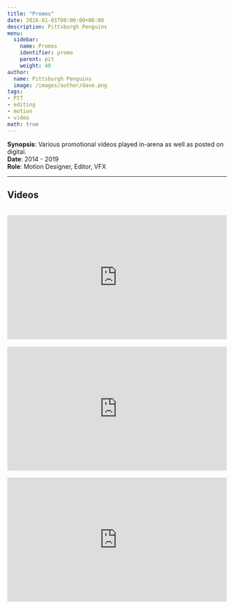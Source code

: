 ```yaml
---
title: "Promos"
date: 2016-01-01T00:00:00+06:00
description: Pittsburgh Penguins
menu:
  sidebar:
    name: Promos
    identifier: promo
    parent: pit
    weight: 40
author:
  name: Pittsburgh Penguins
  image: /images/author/dave.png
tags:
- PIT
- editing
- motion
- video
math: true
---
```


**Synopsis**: Various promotional videos played in-arena as well as posted on digital.
<br>
**Date**: 2014 - 2019
<br>
**Role**: Motion Designer, Editor, VFX

---

## Videos

<br>

<div style="padding:56.25% 0 0 0;position:relative;"><iframe src="https://player.vimeo.com/video/331413724?badge=0&amp;autopause=0&amp;player_id=0&amp;app_id=58479" frameborder="0" allow="autoplay; fullscreen; picture-in-picture; clipboard-write; encrypted-media" style="position:absolute;top:0;left:0;width:100%;height:100%;" title="Pittsburgh Penguins - Stranger Things"></iframe></div><script src="https://player.vimeo.com/api/player.js"></script>

<br>

<div style="padding:56.25% 0 0 0;position:relative;"><iframe src="https://player.vimeo.com/video/331421563?title=0&amp;byline=0&amp;portrait=0&amp;badge=0&amp;autopause=0&amp;player_id=0&amp;app_id=58479" frameborder="0" allow="autoplay; fullscreen; picture-in-picture; clipboard-write; encrypted-media" style="position:absolute;top:0;left:0;width:100%;height:100%;" title="Cambria Stadium Worthy Commercial"></iframe></div><script src="https://player.vimeo.com/api/player.js"></script>

<br>

<div style="padding:56.25% 0 0 0;position:relative;"><iframe src="https://player.vimeo.com/video/224667819?title=0&amp;byline=0&amp;portrait=0&amp;badge=0&amp;autopause=0&amp;player_id=0&amp;app_id=58479" frameborder="0" allow="autoplay; fullscreen; picture-in-picture; clipboard-write; encrypted-media" style="position:absolute;top:0;left:0;width:100%;height:100%;" title="Bobblehead Promo"></iframe></div><script src="https://player.vimeo.com/api/player.js"></script>

